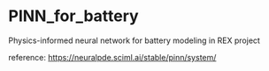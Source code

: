 # PINN_for_battery
Physics-informed neural network for battery modeling in REX project

reference: https://neuralpde.sciml.ai/stable/pinn/system/
